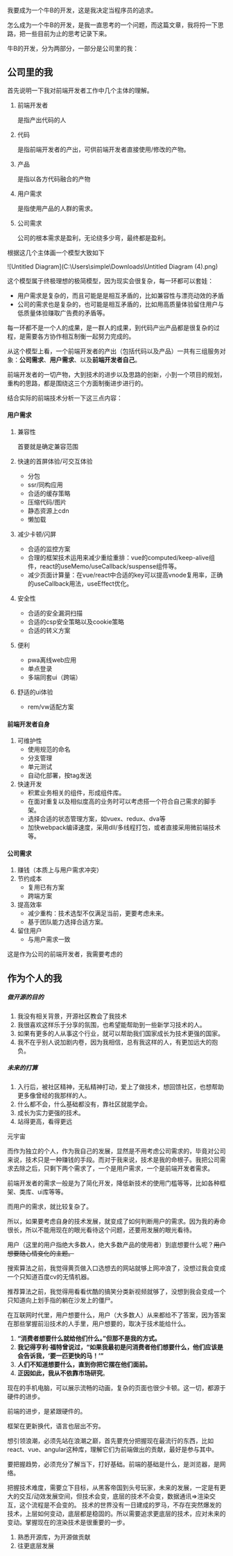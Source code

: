 我要成为一个牛B的开发，这是我决定当程序员的追求。

怎么成为一个牛B的开发，是我一直思考的一个问题，而这篇文章，我将捋一下思路，把一些目前为止的思考记录下来。

牛B的开发，分为两部分，一部分是公司里的我：

## 公司里的我

首先说明一下我对前端开发者工作中几个主体的理解。

1. 前端开发者
   
    是指产出代码的人
    
2. 代码

     是指前端开发者的产出，可供前端开发者直接使用/修改的产物。

3. 产品

     是指以各方代码融合的产物

4. 用户需求

     是指使用产品的人群的需求。

5. 公司需求

     公司的根本需求是盈利，无论绕多少弯，最终都是盈利。

根据这几个主体画一个模型大致如下
     

![Untitled Diagram](C:\Users\simple\Downloads\Untitled Diagram (4).png)

这个模型属于终极理想的极简模型，因为现实会很复杂，每一环都可以套娃：

- 用户需求是复杂的，而且可能是是相互矛盾的，比如兼容性与漂亮动效的矛盾
- 公司的需求也是复杂的，也可能是相互矛盾的，比如用高质量体验留住用户与低质量体验赚取广告费的矛盾等。

每一环都不是一个人的成果，是一群人的成果，到代码产出产品都是很复杂的过程，是需要各方协作相互制衡一起努力完成的。

从这个模型上看，一个前端开发者的产出（包括代码以及产品）一共有三组服务对象：**公司需求**、**用户需求**、以及**前端开发者自己**。

前端开发者的一切产物，大到技术的进步以及思路的创新，小到一个项目的规划，重构的思路，都是围绕这三个方面制衡进步进行的。

结合实际的前端技术分析一下这三点内容：

#### 用户需求

1. 兼容性

   首要就是确定兼容范围

2. 快速的首屏体验/可交互体验

   - 分包
   - ssr/同构应用
   - 合适的缓存策略
   - 压缩代码/图片
   - 静态资源上cdn
   - 懒加载

3. 减少卡顿/闪屏

   - 合适的监控方案
   - 合理的框架技术运用来减少重绘重排：vue的computed/keep-alive组件，react的useMemo/useCallback/suspense组件等。
   - 减少页面计算量：在vue/react中合适的key可以提高vnode复用率，正确的useCallback用法，useEffect优化。

4. 安全性

   - 合适的安全漏洞扫描
   - 合适的csp安全策略以及cookie策略
   - 合适的转义方案

5. 便利

   - pwa离线web应用
   - 单点登录
   - 多端同套ui（跨端）
   
6. 舒适的ui体验

   - rem/vw适配方案

#### 前端开发者自身

1. 可维护性
   - 使用规范的命名
   - 分支管理
   - 单元测试
   - 自动化部署，按tag发送
2. 快速开发
   - 积累业务相关的组件，形成组件库。
   - 在面对重复以及相似度高的业务时可以考虑搭一个符合自己需求的脚手架。
   - 选择合适的状态管理方案，如vuex、redux、dva等
   - 加快webpack编译速度，采用dll/多线程打包，或者直接采用微前端技术等。

#### 公司需求

1. 赚钱（本质上与用户需求冲突）
2. 节约成本
   - 复用已有方案
   - 跨端方案
3. 提高效率
   - 减少重构：技术选型不仅满足当前，更要考虑未来。
   - 基于团队能力选择合适方案。
4. 留住用户
   - 与用户需求一致

这是作为公司的前端开发者，我需要考虑的

## 作为个人的我

##### 做开源的目的

1. 我没有相关背景，开源社区教会了我技术
2. 我很喜欢这样乐于分享的氛围，也希望能帮助到一些新学习技术的人。
3. 如果有更多的人从事这个行业，就可以帮助我们国家成长为技术更强的国家。
4. 我不在乎别人说加剧内卷，因为我相信，总有我这样的人，有更加远大的抱负。

##### 未来的打算

1. 入行后，被社区精神，无私精神打动，爱上了做技术，想回馈社区，也想帮助更多像曾经的我那样的人。
2. 什么都不会，什么基础都没有，靠社区就能学会。
3. 成长为实力更强的技术。
4. 站得更高，看得更远

元宇宙

而作为独立的个人，作为我自己的发展，显然是不用考虑公司需求的，毕竟对公司来说，技术只是一种赚钱的手段。而对于我来说，技术是我的命根子。我把公司需求去除之后，只剩下两个需求了，一个是用户需求，一个是前端开发者需求。

前端开发者的需求一般是为了简化开发，降低新技术的使用门槛等等，比如各种框架、类库、ui库等等。

而用户的需求，就比较复杂了。

所以，如果要考虑自身的技术发展，就变成了如何判断用户的需求。因为我的寿命很长，所以不能用现在的眼光看待这个问题，还要用发展的眼光看待。

用户（这里的用户指绝大多数人，绝大多数产品的使用者）到底想要什么呢？~~用户想要随心情变化的主题。~~

搜索算法之前，我觉得黄页做入口选想去的网站就够上网冲浪了，没想过我会变成一个只知道百度cv的无情机器。

推荐算法之前，我觉得用看看优酷的搞笑分类新视频就够了，没想到我会变成一个只知道向上划手指的躺在沙发上的僵尸。

在互联网时代里，用户想要什么，用户（大多数人）从来都给不了答案，因为答案在那些掌握前沿技术的人手里，用户想要的，取决于技术能给什么。

1. **“消费者想要什么就给他们什么。”但那不是我的方式。**
2. **我记得亨利·福特曾说过，“如果我最初是问消费者他们想要什么，他们应该是会告诉我，‘要一匹更快的马！’”**
3. **人们不知道想要什么，直到你把它摆在他们面前。**
4. **正因如此，我从不依靠市场研究**。

现在的手机电脑，可以展示流畅的动画，复杂的页面也很少卡顿。这一切，都源于硬件的进步。

前端的进步，是紧跟硬件的。

框架在更新换代，语言也层出不穷。

想引领浪潮，必须先站在浪潮之巅，首先要充分把握现在最流行的东西，比如react、vue、angular这种库，理解它们为前端做出的贡献，最好是参与其中。

要把握趋势，必须充分了解当下，打好基础。前端的基础是什么，是浏览器，是网络。

把握技术难度，需要立下目标，从黑客帝国到头号玩家，未来的发展，一定是有更大的交互/动效发展空间，但技术会变，底层的技术不会变，数据通讯=>渲染交互，这个流程是不会变的。
技术的世界没有一日建成的罗马，不存在突然爆发的技术，上层如何变动，底层都是稳固的。所以需要追求更底层的技术，应对未来的变动。掌握现在的渲染技术是很重要的一步。

1. 熟悉开源库，为开源做贡献
2. 往更底层发展